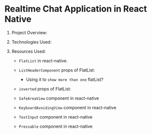# Realtime Chat Application in React Native

1. Project Overview:

2. Technologies Used:

3. Resources Used:

    - ```FlatList``` in react-native.

    - ```ListHeaderComponent``` props of FlatList:

        - Using it to ```show more than one``` flatList?

    - ```inverted``` props of FlatList:

    - ```SafeAreaView``` component in react-native

    - ```KeyboardAvoidingView``` component in react-native

    - ```TextInput``` component in react-native

    - ```Pressable``` component in react-native

    

    